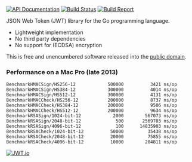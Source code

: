 [![API Documentation](https://godoc.org/github.com/pascaldekloe/jwt?status.svg)](https://godoc.org/github.com/pascaldekloe/jwt)
[![Build Status](https://travis-ci.org/pascaldekloe/jwt.svg?branch=master)](https://travis-ci.org/pascaldekloe/jwt)
[![Build Report](https://cover.run/go/github.com/pascaldekloe/jwt.svg)](https://cover.run/go/github.com/pascaldekloe/jwt)

JSON Web Token (JWT) library for the Go programming language.

* Lightweight implementation
* No third party dependencies
* No support for (ECDSA) encryption

This is free and unencumbered software released into the
[public domain](http://creativecommons.org/publicdomain/zero/1.0).


### Performance on a Mac Pro (late 2013)

```
BenchmarkHMACSign/HS256-12         	  500000	      3421 ns/op
BenchmarkHMACSign/HS384-12         	  300000	      4014 ns/op
BenchmarkHMACSign/HS512-12         	  300000	      4131 ns/op
BenchmarkHMACCheck/HS256-12        	  200000	      8737 ns/op
BenchmarkHMACCheck/HS384-12        	  200000	      9506 ns/op
BenchmarkHMACCheck/HS512-12        	  200000	      9634 ns/op
BenchmarkRSASign/1024-bit-12       	    2000	    567073 ns/op
BenchmarkRSASign/2048-bit-12       	     500	   2569703 ns/op
BenchmarkRSASign/4096-bit-12       	     100	  14835903 ns/op
BenchmarkRSACheck/1024-bit-12      	   50000	     35438 ns/op
BenchmarkRSACheck/2048-bit-12      	   20000	     75855 ns/op
BenchmarkRSACheck/4096-bit-12      	   10000	    204811 ns/op
```

[![JWT.io](http://jwt.io/img/badge.svg)](https://jwt.io/)
